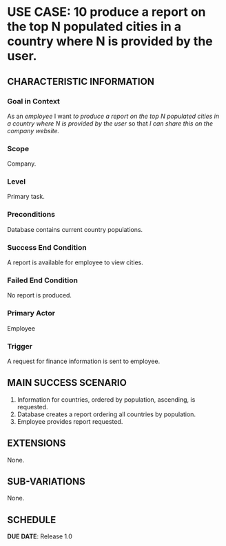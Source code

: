 # USE CASE: 10 produce a report on the top N populated cities in a country where N is provided by the user.

## CHARACTERISTIC INFORMATION

### Goal in Context

As an *employee* I want *to produce a report on the top N populated cities in a country where N is provided by the user* so that *I can share this on the company website.*

### Scope

Company.

### Level

Primary task.

### Preconditions

Database contains current country populations.

### Success End Condition

A report is available for employee to view cities.

### Failed End Condition

No report is produced.

### Primary Actor

Employee

### Trigger

A request for finance information is sent to employee.

## MAIN SUCCESS SCENARIO

1. Information for countries, ordered by population, ascending, is requested.
2. Database creates a report ordering all countries by population.
3. Employee provides report requested.

## EXTENSIONS

None.

## SUB-VARIATIONS

None.

## SCHEDULE

**DUE DATE**: Release 1.0